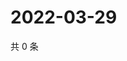 # 2022-03-29

共 0 条

<!-- BEGIN WEIBO -->
<!-- 最后更新时间 Tue Mar 29 2022 08:27:35 GMT+0800 (China Standard Time) -->

<!-- END WEIBO -->
